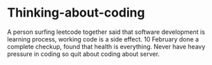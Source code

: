 # Thinking-about-coding
 
 A person surfing leetcode together said that software development is learning process, working code is a side effect.
 10 February done a complete checkup, found that health is everything. Never have heavy pressure in coding so quit about coding about server.
